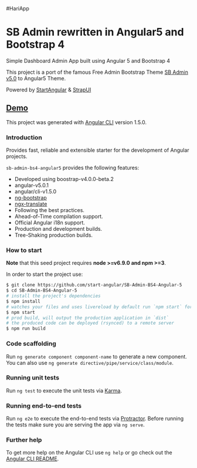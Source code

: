 #HariApp

# SB Admin rewritten in Angular5 and Bootstrap 4

Simple Dashboard Admin App built using Angular 5 and Bootstrap 4

This project is a port of the famous Free Admin Bootstrap Theme [SB Admin v5.0](http://startbootstrap.com/template-overviews/sb-admin-2/) to Angular5 Theme.

Powered by [StartAngular](http://startangular.com/) & [StrapUI](http://strapui.com/)

## [Demo](http://rawgit.com/start-angular/SB-Admin-BS4-Angular-5/master/dist/)

This project was generated with [Angular CLI](https://github.com/angular/angular-cli) version 1.5.0.

### Introduction
Provides fast, reliable and extensible starter for the development of Angular projects.

`sb-admin-bs4-angular5` provides the following features:
- Developed using boostrap-v4.0.0-beta.2
- angular-v5.0.1
- angular/cli-v1.5.0
- [ng-bootstrap](https://github.com/ng-bootstrap/)
- [ngx-translate](https://github.com/ngx-translate)
- Following the best practices.
- Ahead-of-Time compilation support.
- Official Angular i18n support.
- Production and development builds.
- Tree-Shaking production builds.

### How to start
**Note** that this seed project requires  **node >=v6.9.0 and npm >=3**.

In order to start the project use:
```bash
$ git clone https://github.com/start-angular/SB-Admin-BS4-Angular-5
$ cd SB-Admin-BS4-Angular-5
# install the project's dependencies
$ npm install
# watches your files and uses livereload by default run `npm start` for a dev server. Navigate to `http://localhost:4200/`. The app will automatically reload if you change any of the source files.
$ npm start
# prod build, will output the production application in `dist`
# the produced code can be deployed (rsynced) to a remote server
$ npm run build
```

### Code scaffolding

Run `ng generate component component-name` to generate a new component. You can also use `ng generate directive/pipe/service/class/module`.

### Running unit tests

Run `ng test` to execute the unit tests via [Karma](https://karma-runner.github.io).

### Running end-to-end tests

Run `ng e2e` to execute the end-to-end tests via [Protractor](http://www.protractortest.org/).
Before running the tests make sure you are serving the app via `ng serve`.

### Further help

To get more help on the Angular CLI use `ng help` or go check out the [Angular CLI README](https://github.com/angular/angular-cli/blob/master/README.md).
